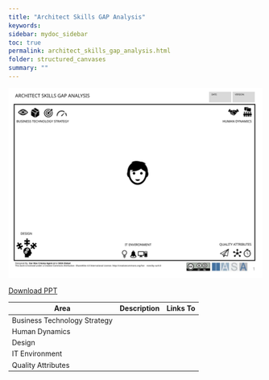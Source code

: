 ```yaml
---
title: "Architect Skills GAP Analysis"
keywords: 
sidebar: mydoc_sidebar
toc: true
permalink: architect_skills_gap_analysis.html
folder: structured_canvases
summary: ""
---
```


![image001](media/architect_skills_gap_analysis001.svg)

[Download PPT](media/ppt/architect_skills_gap_analysis.ppt)

| Area | Description | Links To |
| --- | --- | --- |
| Business Technology Strategy |   |   |
| Human Dynamics |   |   |
| Design |   |   |
| IT Environment |   |   |
| Quality Attributes |   |   |